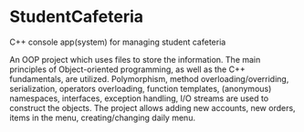 # StudentCafeteria

C++ console app(system) for managing student cafeteria

An OOP project which uses files to store the information. The
main principles of Object-oriented programming, as well as the
C++ fundamentals, are utilized. Polymorphism, method
overloading/overriding, serialization, operators overloading,
function templates, (anonymous) namespaces, interfaces, exception handling, I/O
streams are used to construct the objects.
The project allows adding new accounts, new orders, items in the
menu, creating/changing daily menu.


